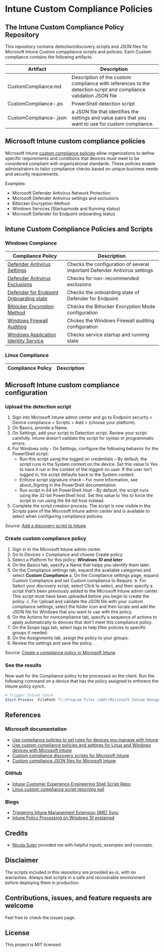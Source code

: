 # Intune Custom Compliance Policies

## The Intune Custom Compliance Policy Repository

This repository contains detection/discovery scripts and JSON files for Microsoft Intune *Custom* comppliance scripts and policies. Each Custom compliance contains the following artifacts.

| Artifact | Description |
| ---------|-------------|
| CustomCompliance.md | Description of the custom compliance with references to the detection script and compliance validation JSON file |
| CustomCompliance-.ps | PowerShell detection script |
| CustomCompliance-.json |  a JSON file that identifies the settings and value pairs that you want to use for custom compliance.|

## Microsoft Intune custom compliance policies

Microsoft Intune [custom compliance policies](https://learn.microsoft.com/en-us/mem/intune/protect/compliance-use-custom-settings) allow organizations to define specific requirements and conditions that devices must meet to be considered compliant with organizational standards. These policies enable administrators to tailor compliance checks based on unique business needs and security requirements.

Examples:

- Microsoft Defender Antivirus Network Protection
- Microsoft Defender Antivirus settings and exclusions
- Bitlocker Encryption Method
- Windows Services (Startupmode and Running status)
- Microsoft Defender for Endpoint onboarding status

## Intune Custom Compliance Policies and Scripts

### Windows Complance

| Compliance Policy | Description |
| ------------------| ------------ |
| [Defender Antivirus Settings](./DefenderAntivirus/Windows-CustomCompliance-DefenderAntivirus.md) | Checks the configuration of several important Defender Antivirus settings |
| [Defender Antivirus Exclusions](./DefenderAntivirusExclusions/Windows-CustomCompliance-DefenderAntivirusExclusions.md) | Checks for non-recommended exclusions |
| [Defender for Endpoint Onboarding state](./DefenderforEndpoint-OnboardingState/Windows-CustomCompliance-MDE-Onboardingstate.md) | Checks the onboarding state of Defender for Endpoint |
| [Bitlocker Encyrption Method](./Bitlocker/Bitlocker-EncryptionMethod.md) | Checks the Bitlocker Encryption Mode configuration |
| [Windows Firewall Auditing](./Firewall-Auditing/Windows-CustomCompliance-FirewallAuditing.md) | Chckes the Windows Firewall auditing configuration |
| [Windows Application Identity Service](./Windows-Service/Application%20Identity%20service/Windows-CustomCompliance-ApplicationIdentityservice.md) | Checks service startup and running state |

### Linux Compliance

| Compliance Policy | Description  |
| ------------------| ------------ |

## Microsoft Intune custom compliance configuration

### Upload the detection script

1. Sign into Microsoft Intune admin center and go to Endpoint security > Device compliance > Scripts > Add > (choose your platform).
2. On Basics, provide a Name.
3. On Settings, add your script to Detection script. Review your script carefully. Intune doesn’t validate the script for syntax or programmatic errors.
4. For Windows only - On Settings, configure the following behavior for the PowerShell script:
    - Run this script using the logged on credentials – By default, the script runs in the System context on the device. Set this value to Yes to have it run in the context of the logged-on user. If the user isn’t logged in, the script defaults back to the System context.
    - Enforce script signature check – For more information, see about_Signing in the PowerShell documentation.
    - Run script in 64 bit PowerShell Host – By default, the script runs using the 32-bit PowerShell host. Set this value to Yes to force the script to run using the 64-bit host instead.
5. Complete the script creation process. The script is now visible in the Scripts pane of the Microsoft Intune admin center and is available to select when configuring compliance policies.

Source: [Add a discovery script to Intune](https://learn.microsoft.com/en-us/mem/intune/protect/compliance-custom-script#add-a-discovery-script-to-intune)

### Create custom compliance policy

1. Sign in to the Microsoft Intune admin center.
2. Go to Devices > Compliance and choose Create policy.
3. Select a Platform for this policy: ***Windows 10 and later***
4. On the Basics tab, specify a Name that helps you identify them later.
5. On the Compliance settings tab, expand the available categories and select ***Custom Compliance***
    a. On the Compliance settings page, expand Custom Compliance and set Custom compliance to Require.
    b. For Select your discovery script, select Click to select, and then specify a script that’s been previously added to the Microsoft Intune admin center. This script must have been uploaded before you begin to create the policy.
    c. For Upload and validate the JSON file with your custom compliance settings, select the folder icon and then locate and add the JSON file for Windows that you want to use with this policy.
6. On the Actions for noncompliance tab, specify a sequence of actions to apply automatically to devices that don't meet this compliance policy.
7. On the Scope tags tab, select tags to help filter policies to specific groups if needed.
8. On the Assignments tab, assign the policy to your groups.
9. Review the settings and save the policy.

Source: [Create a compliance policy in Microsoft Intune](https://learn.microsoft.com/en-us/mem/intune/protect/create-compliance-policy)

### See the results

Now wait for the Compliance policy to be processed on the client. Run the following command on a device that has the policy assigned to enforece the Intune policy synch.

```powershell
# Trigger Intune Synch
Start-Process -FilePath "C:\Program Files (x86)\Microsoft Intune Management Extension\Microsoft.Management.Services.IntuneWindowsAgent.exe" -ArgumentList intunemanagementextension://synccompliance
```

## References

### Microsoft documentation

- [Use compliance policies to set rules for devices you manage with Intune](https://learn.microsoft.com/en-us/mem/intune/protect/device-compliance-get-started)
- [Use custom compliance policies and settings for Linux and Windows devices with Microsoft Intune](https://learn.microsoft.com/en-us/mem/intune/protect/compliance-use-custom-settings)
- [Custom compliance discovery scripts for Microsoft Intune](https://learn.microsoft.com/en-us/mem/intune/protect/compliance-custom-script)
- [Custom compliance JSON files for Microsoft Intune](https://learn.microsoft.com/en-us/mem/intune/protect/compliance-custom-json)

### GitHub

- [Intune Customer Experience Engineering Shell Script Repo](https://github.com/microsoft/shell-intune-samples/tree/master)
- [Linux custom compliance script returning null](https://github.com/microsoft/shell-intune-samples/issues/87)

### Blogs

- [Triggering Intune Management Extension (IME) Sync](https://oliverkieselbach.com/2020/11/03/triggering-intune-management-extension-ime-sync/)
- [Intune Policy Processing on Windows 10 explained](https://oliverkieselbach.com/2019/07/18/intune-policy-processing-on-windows-10-explained/)

## Credits

- [Nicola Suter](https://twitter.com/nicolonsky) provided me with helpful inputs, examples and concepts.

## Disclaimer

The scripts included in this repository are provided as-is, with no warranties. Always test scripts in a safe and recoverable environment before deploying them in production.

## Contributions, issues, and feature requests are welcome

Feel free to check the issues page.

## License

This project is MIT licensed.
